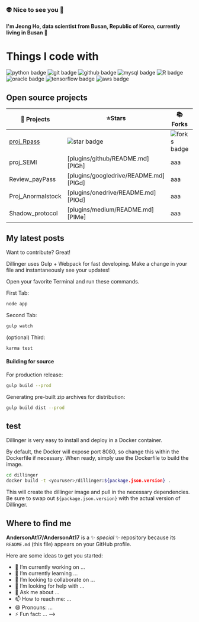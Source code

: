 ### :alien: Nice to see you 👋
####  I'm Jeong Ho, data scientist from Busan, Republic of Korea, currently living in Busan 🌊


# Things I code with  
![python badge](https://img.shields.io/badge/python-3776AB?style=flat&logo=python&logoColor=yellow) ![git badge](https://img.shields.io/badge/git-F05032?style=flat&logo=git&logoColor=black) ![github badge](https://img.shields.io/badge/github-181717?style=flat&logo=github&logoColor=white) ![mysql badge](https://img.shields.io/badge/mysql-4479A1?style=flat&logo=mysql&logoColor=white) ![R badge](https://img.shields.io/badge/R-276DC3?style=flat&logo=R&logoColor=white) ![oracle badge](https://img.shields.io/badge/oracle-F80000?style=flat&logo=oracle&logoColor=white) ![tensorflow badge](https://img.shields.io/badge/tensorflow-FF6F00?style=flat&logo=tensorflow&logoColor=black) ![aws badge](https://img.shields.io/badge/aws-232F3E?style=flat&logo=aws&logoColor=white)     

## Open source projects

| 🎁 Projects | ⭐Stars | 📚Forks | 👥Issues | 📬Pull requests
| ------ | ------ | ------ | ------ | ------ |
| [proj_Rpass](https://github.com/AndersonAt17/R_data_science) | ![star badge](https://img.shields.io/badge/stars-1-blue) | ![forks badge](https://img.shields.io/badge/forks-1-blue) | ![issues badge](https://img.shields.io/badge/issues-1 open-yellow) |![pull requests badge](https://img.shields.io/badge/pull requests-1 open- yellow) |
| proj_SEMI | [plugins/github/README.md][PlGh] | aaa | bbb | ccc |
| Review_payPass | [plugins/googledrive/README.md][PlGd] | aaa | bbb | ccc |
| Proj_Anormalstock | [plugins/onedrive/README.md][PlOd] | aaa | bbb | ccc |
| Shadow_protocol | [plugins/medium/README.md][PlMe] | aaa | bbb | ccc |

## My latest posts

Want to contribute? Great!

Dillinger uses Gulp + Webpack for fast developing.
Make a change in your file and instantaneously see your updates!

Open your favorite Terminal and run these commands.

First Tab:

```sh
node app
```

Second Tab:

```sh
gulp watch
```

(optional) Third:

```sh
karma test
```

#### Building for source

For production release:

```sh
gulp build --prod
```

Generating pre-built zip archives for distribution:

```sh
gulp build dist --prod
```

## test

Dillinger is very easy to install and deploy in a Docker container.

By default, the Docker will expose port 8080, so change this within the
Dockerfile if necessary. When ready, simply use the Dockerfile to
build the image.

```sh
cd dillinger
docker build -t <youruser>/dillinger:${package.json.version} .
```

This will create the dillinger image and pull in the necessary dependencies.
Be sure to swap out `${package.json.version}` with the actual
version of Dillinger.

## Where to find me


**AndersonAt17/AndersonAt17** is a ✨ _special_ ✨ repository because its `README.md` (this file) appears on your GitHub profile.

Here are some ideas to get you started:

- 🔭 I’m currently working on ...
- 🌱 I’m currently learning ...
- 👯 I’m looking to collaborate on ...
- 🤔 I’m looking for help with ...
- 💬 Ask me about ...
- 📫 How to reach me: ...
- 😄 Pronouns: ...
- ⚡ Fun fact: ...
-->
